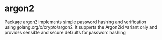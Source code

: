 # argon2

Package argon2 implements simple password hashing and verification using
golang.org/x/crypto/argon2. It supports the Argon2id variant only and provides
sensible and secure defaults for password hashing.
